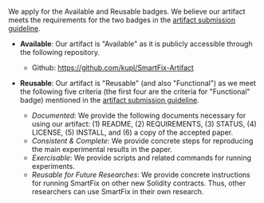 We apply for the Available and Reusable badges.
We believe our artifact meets the requirements for the two badges in the [artifact submission guideline](https://2023.esec-fse.org/track/fse-2023-artifacts).

* **Available**: Our artifact is "Available" as it is publicly accessible through the following repository.
  * Github: <https://github.com/kupl/SmartFix-Artifact>

* **Reusable**: Our artifact is "Reusable" (and also "Functional") as we meet the following five criteria (the first four are the criteria for "Functional" badge) mentioned in the [artifact submission guideline](https://2023.esec-fse.org/track/fse-2023-artifacts).
  * _Documented_: We provide the following documents necessary for using our artifact: (1) README, (2) REQUIREMENTS, (3) STATUS, (4) LICENSE, (5) INSTALL, and (6) a copy of the accepted paper.
  * _Consistent & Complete_: We provide concrete steps for reproducing the main experimental results in the paper.
  * _Exercisable_: We provide scripts and related commands for running experiments.
  * _Reusable for Future Researches_: We provide concrete instructions for running SmartFix on other new Solidity contracts. Thus, other researchers can use SmartFix in their own research.
